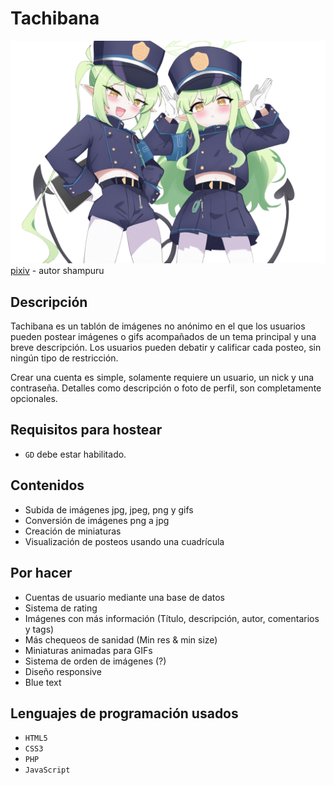# Tachibana
![](resources/banner.png)
[pixiv](https://www.pixiv.net/en/artworks/117630077) - autor shampuru

## Descripción
Tachibana es un tablón de imágenes no anónimo en el que los usuarios pueden postear imágenes o gifs acompañados de un tema principal y una breve descripción.
Los usuarios pueden debatir y calificar cada posteo, sin ningún tipo de restricción.

Crear una cuenta es simple, solamente requiere un usuario, un nick y una contraseña. Detalles como descripción o foto de perfil, son completamente opcionales. 

## Requisitos para hostear
- ```GD``` debe estar habilitado.

## Contenidos
- Subida de imágenes jpg, jpeg, png y gifs
- Conversión de imágenes png a jpg
- Creación de miniaturas
- Visualización de posteos usando una cuadrícula 

## Por hacer
- Cuentas de usuario mediante una base de datos
- Sistema de rating
- Imágenes con más información (Título, descripción, autor, comentarios y tags)
- Más chequeos de sanidad (Min res & min size)
- Miniaturas animadas para GIFs
- Sistema de orden de imágenes (?)
- Diseño responsive
- Blue text

## Lenguajes de programación usados
- ```HTML5```
- ```CSS3```
- ```PHP```
- ```JavaScript```

